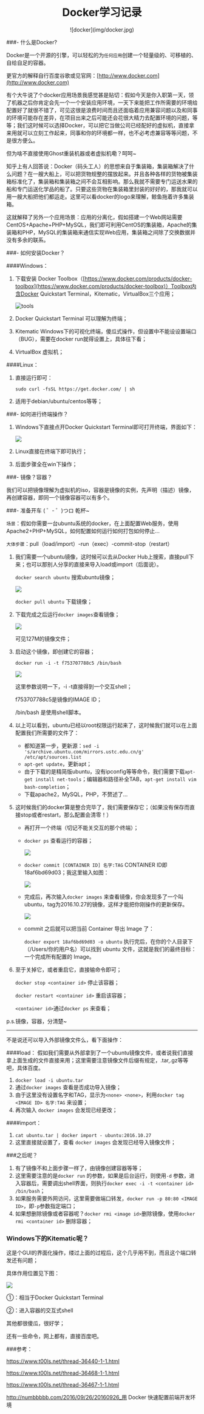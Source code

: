 <h1 align="center">Docker学习记录</h1>

<center>![docker](img/docker.jpg)</center>

###- 什么是Docker?

Docker是一个开源的引擎，可以轻松的为`任何应用`创建一个轻量级的、可移植的、自给自足的容器。

更官方的解释自行百度谷歌或见官网：[http://www.docker.com](http://www.docker.com)

有个大牛说了个docker应用场景我感觉甚是贴切：假如今天是你入职第一天，领了机器之后你肯定会先一个一个安装应用环境，一天下来能把工作所需要的环境给配置好了就很不错了，可见这很是浪费时间而且还面临着应用兼容问题以及和同事的环境可能存在差异，在项目出来之后可能还会花很大精力去配置环境的问题，等等；我们这时候可以选择Docker，可以把它当做公司已经配好的虚拟机，直接拿来用就可以立刻工作起来，同事和你的环境都一样，也不必考虑兼容等等问题，不是很方便么。

但为啥不直接使用Ghost重装机器或者虚拟机嘞？呵呵~

知乎上有人回答说：Docker（码头工人）的思想来自于集装箱，集装箱解决了什么问题？在一艘大船上，可以把货物规整的摆放起来。并且各种各样的货物被集装箱标准化了，集装箱和集装箱之间不会互相影响。那么我就不需要专门运送水果的船和专门运送化学品的船了。只要这些货物在集装箱里封装的好好的，那我就可以用一艘大船把他们都运走。这里可以看docker的logo来理解，鲸鱼拖着许多集装箱。

这就解释了另外一个应用场景：应用的分离化，假如搭建一个Web网站需要CentOS+Apache+PHP+MySQL，我们即可利用CentOS的集装箱，Apache的集装箱和PHP，MySQL的集装箱来通信实现Web应用，集装箱之间除了交换数据并没有多余的联系。

###- 如何安装Docker？

####Windows：
1. 下载安装 Docker Toolbox（[https://www.docker.com/products/docker-toolbox](https://www.docker.com/products/docker-toolbox)）Toolbox内含Docker Quickstart Terminal，Kitematic，VirtualBox三个应用；

	![tools](img/tools.jpg)

2. Docker Quickstart Terminal 可以理解为终端；
3. Kitematic Windows下的可视化终端，傻瓜式操作，但设置中不能设设置端口（BUG），需要在docker run就得设置上，具体往下看；
4. VirtualBox 虚拟机；

####Linux：
1. 直接运行即可：

	`sudo curl -fsSL https://get.docker.com/ | sh`

2. 适用于debian/ubuntu/centos等等；

###- 如何进行终端操作？

1. Windows下直接点开Docker Quickstart Terminal即可打开终端，界面如下：

	![](img/win.jpg)

2. Linux直接在终端下即可执行；
3. 后面步骤全在win下操作；

###- 镜像？容器？

我们可以把镜像理解为虚拟机的iso，容器是镜像的实例，先声明（描述）镜像，再创建容器，即同一个镜像容器可以有多个。

###- 准备开车 ( ゜- ゜)つロ 乾杯~

`场景`：假如你需要一台ubuntu系统的docker，在上面配置Web服务，使用Apache2+PHP+MySQL，如何配置如何运行如何打包如何停止...

`大体步骤`：pull（load/import）-run（exec）-commit-stop（restart）

1. 我们需要一个ubuntu镜像，这时候可以去从Docker Hub上搜索，直接pull下来；也可以那别人分享的直接来导入load或import（后面说）。

	`docker search ubuntu` 搜索ubuntu镜像；

	![](img/1.jpg)

	`docker pull ubuntu` 下载镜像；

2. 下载完成之后运行`docker images`查看镜像；

	![](img/2.jpg)

	可见127M的镜像文件；

3. 启动这个镜像，即创建它的容器；

	`docker run -i -t f753707788c5 /bin/bash`

	![](img/3.jpg)

	这里参数说明一下，-i -t直接得到一个交互shell；

	f753707788c5是镜像的IMAGE ID；

	/bin/bash 是使用shell脚本。

4. 以上可以看到，ubuntu已经以root权限运行起来了，这时候我们就可以在上面配置我们所需要的文件了：

	- 都知道第一步，更新源：`sed -i 's/archive.ubuntu.com/mirrors.ustc.edu.cn/g' /etc/apt/sources.list`
	- `apt-get update`，更新apt；
	- 由于下载的是精简版ubuntu，没有ipconfig等等命令，我们需要下载`apt-get install net-tools`；编辑器和路径补全TAB，`apt-get install vim bash-completion`；
	- 下载apache2，MySQL，PHP，不赘述了...

5. 这时候我们的docker算是整合完毕了，我们需要保存它；（如果没有保存而直接stop或者restart，那么配置会清零！）

	- 再打开一个终端（切记不能关交互的那个终端）；

	- `docker ps` 查看运行的容器；

		![](img/4.jpg)

	- `docker commit [CONTAINER ID] 名字:TAG` CONTAINER ID即18af6bd69d03；我这里输入如图：
	
		![](img/6.jpg)

	- 完成后，再次输入`docker images` 来查看镜像，你会发现多了一个叫 ubuntu，tag为2016.10.27的镜像，这样才能把你刚操作的更新保存。

		![](img/7.jpg)

	- commit 之后就可以把当前 Container 导出 Image 了：

		`docker export 18af6bd69d03 -o ubuntu` 执行完后，在你的个人目录下（/Users/你的用户名）可以找到 ubuntu 文件，这就是我们的最终目标：一个完成所有配置的 Image。

6. 至于关掉它，或者重启它，直接输命令即可；

	`docker stop <container id>` 停止该容器；

	`docker restart <container id>` 重启该容器；

	`<container id>`通过`docker ps` 来查看；

p.s.镜像，容器，分清楚~

----------

不是说还可以导入外部镜像文件么，看下面操作：

####load：
假如我们需要从外部拿到了一个ubuntu镜像文件，或者说我们直接拿上面生成的文件直接来用；这里需要注意镜像文件后缀有规定，.tar,.gz等等吧，具体百度。

1. `docker load -i ubuntu.tar`
2. 通过`docker images` 查看是否成功导入镜像；
3. 由于这里没有设置名字和TAG，显示为`<none> <none>`，利用`docker tag <IMAGE ID> 名字:TAG` 来设置；
4. 再次输入 `docker images` 会发现已经更改；

####import：
1. `cat ubuntu.tar | docker import - ubuntu:2016.10.27`
2. 这里直接就设置了，查看 `docker images` 会发现已经导入镜像文件；

###之后呢？
1. 有了镜像不和上面步骤一样了，由镜像创建容器等等；
2. 这里需要注意的是`docker run` 的参数，如果是后台运行，则使用`-d` 参数，进入容器后，需要调出shell界面，则执行`docker exec -i -t <container id> /bin/bash`；
3. 如果服务需要外网访问，这里需要做端口转发，`docker run -p 80:80 <IMAGE ID>`，即`-p`参数指定端口；
4. 如果想删除镜像或者容器呢？`docker rmi <image id>`删除镜像，使用`docker rmi <container id>` 删除容器；

### Windows下的Kitematic呢？

这是个GUI的界面化操作，缕过上面的过程后，这个几乎用不到，而且这个端口转发还有问题；

具体作用位置见下图：

![](img/Terminal.jpg)

①：相当于Docker Quickstart Terminal

②：进入容器的交互式shell

其他都很傻瓜，很好学；

还有一些命令，网上都有，直接百度吧。

###参考：

https://www.t00ls.net/thread-36440-1-1.html

https://www.t00ls.net/thread-36468-1-1.html

https://www.t00ls.net/thread-36467-1-1.html

http://numbbbbb.com/2016/09/26/20160926_用 Docker 快速配置前端开发环境

